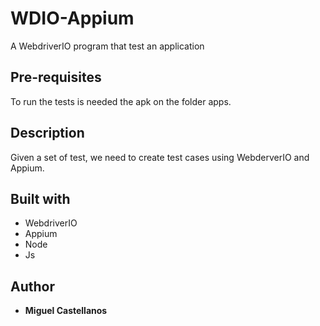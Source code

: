 # WDIO-Appium

A WebdriverIO program that test an application

## Pre-requisites

To run the tests is needed the apk on the folder apps.

## Description

Given a set of test, we need to create test cases using WebderverIO and Appium.

## Built with

- WebdriverIO
- Appium
- Node
- Js

## Author

- **Miguel Castellanos**

